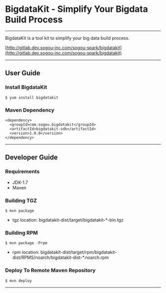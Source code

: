 # BigdataKit - Simplify Your Bigdata Build Process

---

BigdataKit is a tool kit to simplify your big data build process.

[http://gitlab.dev.sogou-inc.com/sogou-spark/bigdatakit](http://gitlab.dev.sogou-inc.com/sogou-spark/bigdatakit)

---

## User Guide

### Install BigdataKit

```
$ yum install bigdatakit
```

### Maven Dependency

```
<dependency>
  <groupId>com.sogou.bigdatakit</groupId>
  <artifactId>bigdatakit-sdk</artifactId>
  <version>1.0.0</version>
</dependency>
```

---

## Developer Guide

### Requirements

* JDK-1.7
* Maven

### Building TGZ

```
$ mvn package
```

* tgz location: bigdatakit-dist/target/bigdatakit-*-bin.tgz

### Building RPM

```
$ mvn package -Prpm
```

* rpm location: bigdatakit-dist/target/rpm/bigdatakit-dist/RPMS/noarch/bigdatakit-dist-*.noarch.rpm

### Deploy To Remote Maven Repository

```
$ mvn deploy
```

---

